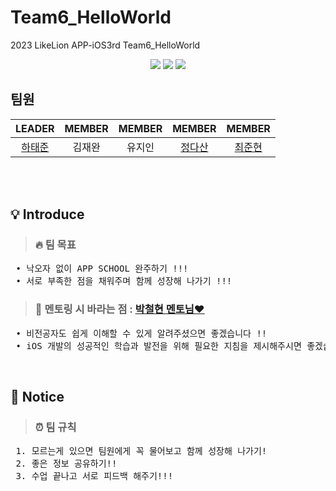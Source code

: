 # Team6_HelloWorld
 2023 LikeLion APP-iOS3rd Team6_HelloWorld

<div align="center">
	<img src="https://img.shields.io/badge/Swift-F05138?style=flat&logo=Swift&logoColor=white" />
	<img src="https://img.shields.io/badge/Swift-F05138?style=flat&logo=Swift&logoColor=white" />
	<img src="https://img.shields.io/badge/CSS3-1572B6?style=flat&logo=CSS3&logoColor=white" />
</div>
 
## 팀원

|LEADER|MEMBER|MEMBER|MEMBER|MEMBER|
| :---: | :---: | :---: | :---: | :---: |
|  [하태준](https://github.com/htj7425)  |  김재완  |  유지인  |  [정다산](https://github.com/jds0024)  |  [최준현](https://github.com/jun-hyeon)  |

<br/> <br/> 

## 💡 Introduce
> ### 🔥 팀 목표
<pre>
 • 낙오자 없이 APP SCHOOL 완주하기 !!!
 • 서로 부족한 점을 채워주며 함께 성장해 나가기 !!!
</pre>
> ### 🤙 멘토링 시 바라는 점 : [박철현 멘토님❤️](https://github.com/blueprajna)
<pre>
 • 비전공자도 쉽게 이해할 수 있게 알려주셨으면 좋겠습니다 !!
 • iOS 개발의 성공적인 학습과 발전을 위해 필요한 지침을 제시해주시면 좋겠습니다 !!
</pre>

<br/>

## 📌 Notice
> ### ⏰ 팀 규칙
<pre>
 1. 모르는게 있으면 팀원에게 꼭 물어보고 함께 성장해 나가기!
 2. 좋은 정보 공유하기!!
 3. 수업 끝나고 서로 피드백 해주기!!! 
</pre>

